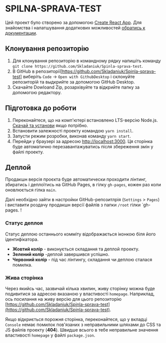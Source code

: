# SPILNA-SPRAVA-TEST

Цей проект було створено за допомогою
[Create React App](https://github.com/facebook/create-react-app). Для знайомства
і налатшування додаткових можливостей
[обратись к документации](https://facebook.github.io/create-react-app/docs/getting-started).

## Клонування репозиторію

1. Для клонування репозиторію в командному рядку напишіть команду `git clone https://github.com/Skladaniuk/Spinla-sprava-test`.  
2. В GitHub в репозиторії[https://github.com/Skladaniuk/Spinla-sprava-test] виберіть `Code` -> `Open with GithubDesktop` і склонуйте
репозиторій та выдкрийте за допомогою GitHub Desktop.
2. Скачайте Dowloand Zip, розархівуйте та відкрийте папку за допомогою
редактору.

## Підготовка до роботи

1. Переконайтеся, що на комп'ютері встановлено LTS-версію Node.js.
   [Скачай та установи](https://nodejs.org/en/) якщо потрібно.
2. Встановити залежності проекту командою `yarn install`.
3. Запусти режим розробки, виконав команду `yarn start`.
4. Перейди у браузері за адресою [http://localhost:3000](http://localhost:3000).
   Ця сторінка буде автоматично перезавантажуватись після збереження змін у
   файлі проекту.

## Деплой

Продакшн версія проєкта буде автоматически проходити лінтинг, збиратись і
деплоїтись на GitHub Pages, в гілку `gh-pages`, кожен раз коли оновлюється гілка
`main`.

Далі необхідно зайти в настройки GitHub-репозитлрія (`Settings` > `Pages`) і
виставити роздачу продакшн версії файлів з папки `/root` гілки `gh-pages. !

### Статус деплоя

Статус деплою останнього комміту відображається іконкою біля його
ідентифікатора.

- **Жовтий колір** - виконується складання та деплой проекту.
- **Зелений колір** -деплой завершився успішно.
- **Червоний колір** - під час лінтингу, складання чи деплою сталася помилка.

### Жива сторінка

Через якийсь час, зазвичай кілька хвилин, живу сторінку можна буде подивитися за
адресою вказаною у властивості `homepage`. Наприклад, ось посилання на живу
версію для цього репозиторію
[https://github.com/Skladaniuk/Spinla-sprava-test](https://github.com/Skladaniuk/Spinla-sprava-test).

Якщо відкриється порожня сторінка, переконайтеся, що у вкладці `Console` немає
помилок пов'язаних з неправильними шляхами до CSS та JS файлів проекту
(**404**). Швидше всього в тебе неправильне значення властивості `homepage` у
файлі `package.json`.
